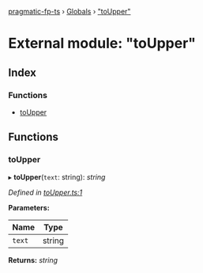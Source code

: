 [pragmatic-fp-ts](../README.md) › [Globals](../globals.md) › ["toUpper"](_toupper_.md)

# External module: "toUpper"

## Index

### Functions

* [toUpper](_toupper_.md#toupper)

## Functions

###  toUpper

▸ **toUpper**(`text`: string): *string*

*Defined in [toUpper.ts:1](https://github.com/hermann-p/pragmatic-fp-ts/blob/65c599f/src/toUpper.ts#L1)*

**Parameters:**

Name | Type |
------ | ------ |
`text` | string |

**Returns:** *string*
